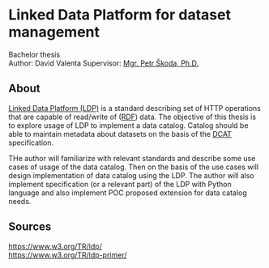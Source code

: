 # Linked Data Platform for dataset management
Bachelor thesis<br>
Author: David Valenta
Supervisor: [Mgr. Petr Škoda, Ph.D.](https://www.mff.cuni.cz/cs/fakulta/organizacni-struktura/lide?hdl=7952)

## About
[Linked Data Platform (LDP)](https://www.w3.org/TR/ldp/) is a standard describing set of HTTP operations that are capable of read/write of ([RDF](https://www.w3.org/RDF/)) data. The objective of this thesis is to explore usage of LDP to implement a data catalog. Catalog should be able to maintain metadata about datasets on the basis of the [DCAT](https://www.w3.org/TR/vocab-dcat-3/) specification.

THe author will familiarize with relevant standards and describe some use cases of usage of the data catalog. Then on the basis of the use cases will design implementation of data catalog using the LDP. The author will also implement specification (or a relevant part) of the LDP with Python language and also implement POC proposed extension for data catalog needs.

## Sources
https://www.w3.org/TR/ldp/<br>
https://www.w3.org/TR/ldp-primer/<br>
